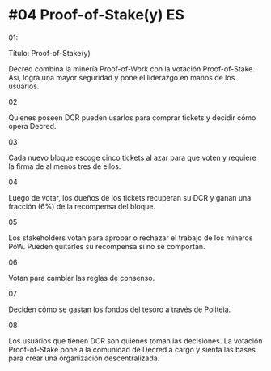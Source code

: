 # #04 Proof-of-Stake(y) ES

01:

Título: Proof-of-Stake(y)

Decred combina la minería Proof-of-Work con la votación Proof-of-Stake. Así, logra una mayor seguridad y pone el liderazgo en manos de los usuarios.

02

Quienes poseen DCR pueden usarlos para comprar tickets y decidir cómo opera Decred.

03

Cada nuevo bloque escoge cinco tickets al azar para que voten y requiere la firma de al menos tres de ellos.

04

Luego de votar, los dueños de los tickets recuperan su DCR y ganan una fracción (6%) de la recompensa del bloque.

05

Los stakeholders votan para aprobar o rechazar el trabajo de los mineros PoW. Pueden quitarles su recompensa si no se comportan.

06

Votan para cambiar las reglas de consenso.

07

Deciden cómo se gastan los fondos del tesoro a través de Politeia.

08

Los usuarios que tienen DCR son quienes toman las decisiones. La votación Proof-of-Stake pone a la comunidad de Decred a cargo y sienta las bases para crear una organización descentralizada.